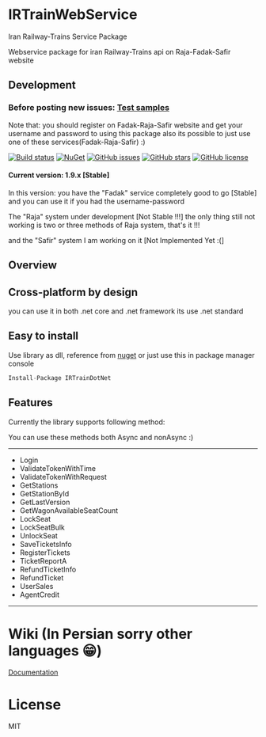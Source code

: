 # IRTrainWebService

Iran Railway-Trains Service Package

Webservice package for iran Railway-Trains api on Raja-Fadak-Safir website

## Development 

### Before posting new issues: [Test samples](https://github.com/keyone2693/IRTrainDotNet/tree/master/TestExample)

Note that: you should register on Fadak-Raja-Safir website and get your username and password to using this package
also its possible to just use one of these services(Fadak-Raja-Safir) :)

[![Build status](https://img.shields.io/appveyor/ci/keyone2693/IRTrainDotNet.svg)](https://ci.appveyor.com/project/keyone2693/irtraindotnet)
[![NuGet](https://img.shields.io/nuget/v/IRTrainDotNet.svg)](https://www.nuget.org/packages/IRTrainDotNet/)
[![GitHub issues](https://img.shields.io/github/issues/keyone2693/IRTrainDotNet.svg?maxAge=25920?style=plastic)](https://img.shields.io/github/issues/keyone2693/IRTrainDotNet)
[![GitHub stars](https://img.shields.io/github/issues/keyone2693/IRTrainDotNet.svg?maxAge=25920?style=plastic)](https://img.shields.io/github/stars/keyone2693/IRTrainDotNet)
[![GitHub license](https://img.shields.io/npm/l/IRTrainDotNet.svg?maxAge=25920?style=plastic)](https://img.shields.io/github/license/keyone2693/IRTrainDotNet)

#### Current version: 1.9.x [Stable]
In this version:
you have the "Fadak" service completely good to go [Stable]
and you can use it if you had the username-password

The "Raja" system under development [Not Stable !!!]
the only thing still not working is two or three methods of Raja system, that's it !!!

and the "Safir" system I am working on it [Not Implemented Yet :(]

## Overview

## Cross-platform by design
you can use it in both .net core and .net framework 
its use .net standard

## Easy to install
Use library as dll, reference from [nuget](https://www.nuget.org/packages/IRTrainDotNet/)
or just use this in package manager console
```c#
Install-Package IRTrainDotNet
```

## Features
Currently the library supports following method:

You can use these methods both Async and nonAsync :)
***
- Login
- ValidateTokenWithTime
- ValidateTokenWithRequest
- GetStations
- GetStationById
- GetLastVersion
- GetWagonAvailableSeatCount
- LockSeat
- LockSeatBulk
- UnlockSeat
- SaveTicketsInfo
- RegisterTickets
- TicketReportA
- RefundTicketInfo
- RefundTicket
- UserSales
- AgentCredit
***
# Wiki (In Persian sorry other languages 😁)

[Documentation](https://github.com/keyone2693/IRTrainDotNet/wiki)

# License

MIT

